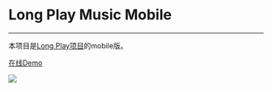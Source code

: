 # Long Play Music Mobile

---------

本项目是[Long Play项目](https://github.com/ghostiin/LongPlay.git)的mobile版。

[在线Demo](http://116.62.146.32:3002)

![](../longplayv1/assets/LP-QR.png)